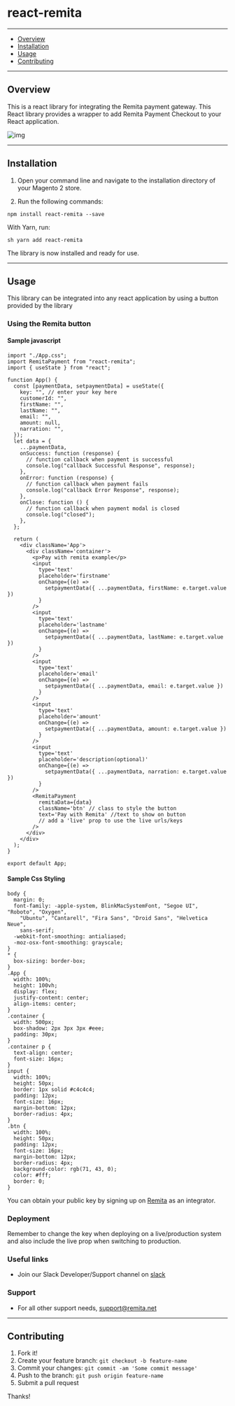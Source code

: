 # react-remita

---
- [Overview](#Overview)
- [Installation](#Installation)
- [Usage](#Usage)
- [Contributing](#Contributing)

---
## Overview

This is a react library for integrating the Remita payment gateway. This React library provides a wrapper to add Remita Payment Checkout to your React application.

![img](Remita_checkout.PNG "Sample Checkout Image")


---

## Installation
1. Open your command line and navigate to the installation directory of your Magento 2 store.

2. Run the following commands:

```npm install react-remita --save```

With Yarn, run:

```sh yarn add react-remita```

The library is now installed and ready for use.

---
## Usage

This library can be integrated into any react application by using a button provided by the library

### Using the Remita button

#### Sample javascript
````
import "./App.css";
import RemitaPayment from "react-remita";
import { useState } from "react";

function App() {
  const [paymentData, setpaymentData] = useState({
    key: "", // enter your key here
    customerId: "",
    firstName: "",
    lastName: "",
    email: "",
    amount: null,
    narration: "",
  });
  let data = {
    ...paymentData,
    onSuccess: function (response) {
      // function callback when payment is successful
      console.log("callback Successful Response", response);
    },
    onError: function (response) {
      // function callback when payment fails
      console.log("callback Error Response", response);
    },
    onClose: function () {
      // function callback when payment modal is closed
      console.log("closed");
    },
  };

  return (
    <div className='App'>
      <div className='container'>
        <p>Pay with remita example</p>
        <input
          type='text'
          placeholder='firstname'
          onChange={(e) =>
            setpaymentData({ ...paymentData, firstName: e.target.value })
          }
        />
        <input
          type='text'
          placeholder='lastname'
          onChange={(e) =>
            setpaymentData({ ...paymentData, lastName: e.target.value })
          }
        />
        <input
          type='text'
          placeholder='email'
          onChange={(e) =>
            setpaymentData({ ...paymentData, email: e.target.value })
          }
        />
        <input
          type='text'
          placeholder='amount'
          onChange={(e) =>
            setpaymentData({ ...paymentData, amount: e.target.value })
          }
        />
        <input
          type='text'
          placeholder='description(optional)'
          onChange={(e) =>
            setpaymentData({ ...paymentData, narration: e.target.value })
          }
        />
        <RemitaPayment
          remitaData={data}
          className='btn' // class to style the button
          text='Pay with Remita' //text to show on button
          // add a 'live' prop to use the live urls/keys
        />
      </div>
    </div>
  );
}

export default App;

````

#### Sample Css Styling
```
body {
  margin: 0;
  font-family: -apple-system, BlinkMacSystemFont, "Segoe UI", "Roboto", "Oxygen",
    "Ubuntu", "Cantarell", "Fira Sans", "Droid Sans", "Helvetica Neue",
    sans-serif;
  -webkit-font-smoothing: antialiased;
  -moz-osx-font-smoothing: grayscale;
}
* {
  box-sizing: border-box;
}
.App {
  width: 100%;
  height: 100vh;
  display: flex;
  justify-content: center;
  align-items: center;
}
.container {
  width: 500px;
  box-shadow: 2px 3px 3px #eee;
  padding: 30px;
}
.container p {
  text-align: center;
  font-size: 16px;
}
input {
  width: 100%;
  height: 50px;
  border: 1px solid #c4c4c4;
  padding: 12px;
  font-size: 16px;
  margin-bottom: 12px;
  border-radius: 4px;
}
.btn {
  width: 100%;
  height: 50px;
  padding: 12px;
  font-size: 16px;
  margin-bottom: 12px;
  border-radius: 4px;
  background-color: rgb(71, 43, 0);
  color: #fff;
  border: 0;
}

```
You can obtain your public key by signing up on [Remita](https://remita.net) as an integrator.

### Deployment
Remember to change the key when deploying on a live/production system and also include the live prop when switching to production.

### Useful links
* Join our Slack Developer/Support channel on [slack](http://bit.ly/RemitaDevSlack)
    
### Support
- For all other support needs, support@remita.net
---
## Contributing

1. Fork it!
2. Create your feature branch: `git checkout -b feature-name`
3. Commit your changes: `git commit -am 'Some commit message'`
4. Push to the branch: `git push origin feature-name`
5. Submit a pull request

Thanks!
